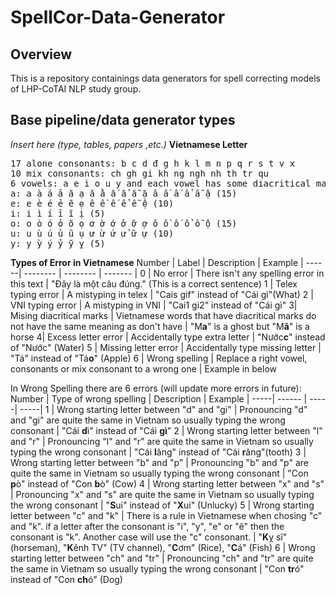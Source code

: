 # SpellCor-Data-Generator

## Overview
This is a repository containings data generators for spell correcting models of LHP-CoTAI NLP study group.

## Base pipeline/data generator types
*Insert here (type, tables, papers ,etc.)*
**Vietnamese Letter**
<pre>
17 alone consonants: b c d đ g h k l m n p q r s t v x
10 mix consonants: ch gh gi kh ng ngh nh th tr qu
6 vowels: a e i o u y and each vowel has some diacritical marks
a: a à á ả ã ạ ă ằ ắ ẳ ẵ ặ â ầ ấ ẩ ẫ ậ (15)
e: e è é ẻ ẽ ẹ ê ề ế ể ễ ệ (10)
i: i ì í ỉ ĩ ị (5)
o: o ò ó ỏ õ ọ ơ ờ ớ ở ỡ ợ ô ồ ố ổ ỗ ộ (15) 
u: u ù ú ủ ũ ụ ư ừ ứ ử ữ ự (10)
y: y ỳ ý ỷ ỹ ỵ (5)
</pre>

**Types of Error in Vietnamese**
Number | Label  | Description | Example |
------| -------- | -------- | ------- |
0 | No error | There isn't any spelling error in this text | "Đây là một câu đúng." (This is a correct sentence)
1 | Telex typing error     | A mistyping in telex  | "Cais gif" instead of "Cái gì"(What)
2 | VNI typing error | A mistyping in VNI | "Cai1 gi2" instead of "Cái gì"
3| Mising diacritical marks | Vietnamese words that have diacritical marks do not have the same meaning as don't have | "M**a**" is a ghost but "M**ã**" is a horse 
4| Excess letter error | Accidentally type extra letter | "Nước**c**" instead of "Nước" (Water)
5 | Missing letter error | Accidentally type missing letter | "Tá" instead of "Tá**o**" (Apple)
6 | Wrong spelling | Replace a right vowel, consonants or mix consonant to a wrong one | Example in below

In Wrong Spelling there are 6 errors (will update more errors in future):
Number | Type of wrong spelling | Description | Example |
-----| ------ | -----| -----|
1 | Wrong starting letter between "d" and "gi" | Pronouncing "d" and "gi" are quite the same in Vietnam so usually typing the wrong consonant | "Cái **d**ì" instead of "Cái **gì**"
2 | Wrong starting letter between "l" and "r" | Pronouncing "l" and "r" are quite the same in Vietnam so usually typing the wrong consonant | "Cái **l**ăng" instead of "Cái **r**ăng"(tooth)
3 | Wrong starting letter between "b" and "p" | Pronouncing "b" and "p" are quite the same in Vietnam so usually typing the wrong consonant | "Con **p**ò" instead of "Con **b**ò" (Cow)
4 |  Wrong starting letter between "x" and "s" | Pronouncing "x" and "s" are quite the same in Vietnam so usually typing the wrong consonant | "**S**ui" instead of "**X**ui" (Unlucky)
5 | Wrong starting letter between "c" and "k" | There is a rule in Vietnamese when chosing "c" and "k". if a letter after the consonant is "i", "y", "e" or "ê" then the consonant is "k". Another case will use the "c" consonant. | "**K**ỵ sĩ" (horseman), "**K**ênh TV" (TV channel), "**C**ơm" (Rice), "**C**á" (Fish)
6 | Wrong starting letter between "ch" and "tr" | Pronouncing "ch" and "tr" are quite the same in Vietnam so usually typing the wrong consonant | "Con **tr**ó" instead of "Con **ch**ó" (Dog)
